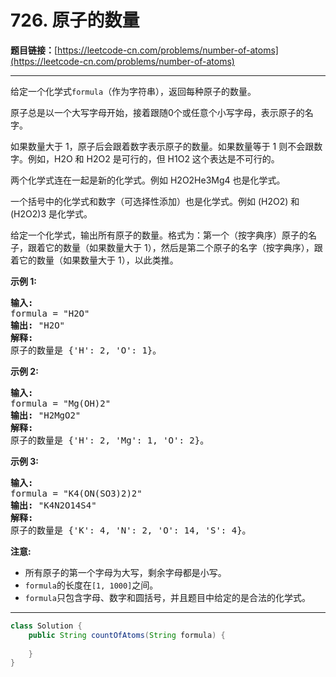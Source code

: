 # 726. 原子的数量

**题目链接：**[https://leetcode-cn.com/problems/number-of-atoms](https://leetcode-cn.com/problems/number-of-atoms)

---

<div class="content__1Y2H">
 <div class="notranslate">
  <p>给定一个化学式<code>formula</code>（作为字符串），返回每种原子的数量。</p> 
  <p>原子总是以一个大写字母开始，接着跟随0个或任意个小写字母，表示原子的名字。</p> 
  <p>如果数量大于 1，原子后会跟着数字表示原子的数量。如果数量等于 1 则不会跟数字。例如，H2O 和 H2O2 是可行的，但 H1O2 这个表达是不可行的。</p> 
  <p>两个化学式连在一起是新的化学式。例如&nbsp;H2O2He3Mg4 也是化学式。</p> 
  <p>一个括号中的化学式和数字（可选择性添加）也是化学式。例如 (H2O2) 和 (H2O2)3 是化学式。</p> 
  <p>给定一个化学式，输出所有原子的数量。格式为：第一个（按字典序）原子的名子，跟着它的数量（如果数量大于 1），然后是第二个原子的名字（按字典序），跟着它的数量（如果数量大于 1），以此类推。</p> 
  <p><strong>示例 1:</strong></p> 
  <pre class="language-text"><strong>输入:</strong> 
formula = "H2O"
<strong>输出:</strong> "H2O"
<strong>解释:</strong> 
原子的数量是 {'H': 2, 'O': 1}。
</pre> 
  <p><strong>示例 2:</strong></p> 
  <pre class="language-text"><strong>输入:</strong> 
formula = "Mg(OH)2"
<strong>输出:</strong> "H2MgO2"
<strong>解释:</strong> 
原子的数量是 {'H': 2, 'Mg': 1, 'O': 2}。
</pre> 
  <p><strong>示例 3:</strong></p> 
  <pre class="language-text"><strong>输入:</strong> 
formula = "K4(ON(SO3)2)2"
<strong>输出:</strong> "K4N2O14S4"
<strong>解释:</strong> 
原子的数量是 {'K': 4, 'N': 2, 'O': 14, 'S': 4}。
</pre> 
  <p><strong>注意:</strong></p> 
  <ul> 
   <li>所有原子的第一个字母为大写，剩余字母都是小写。</li> 
   <li><code>formula</code>的长度在<code>[1, 1000]</code>之间。</li> 
   <li><code>formula</code>只包含字母、数字和圆括号，并且题目中给定的是合法的化学式。</li> 
  </ul> 
 </div>
</div>

---

```java
class Solution {
    public String countOfAtoms(String formula) {
        
    }
}
```